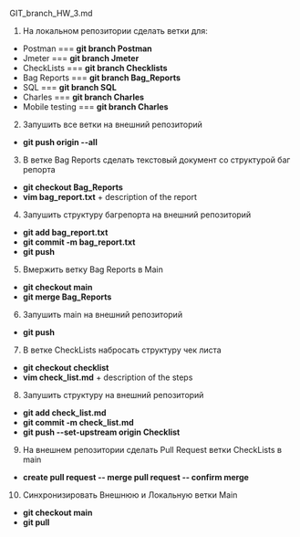 GIT_branch_HW_3.md
1. На локальном репозитории сделать ветки для:
- Postman === **git branch Postman**
- Jmeter === **git branch Jmeter**
- CheckLists === **git branch Checklists**
- Bag Reports === **git branch Bag_Reports**
- SQL === **git branch SQL**
- Charles === **git branch Charles**
- Mobile testing === **git branch Charles**

2. Запушить все ветки на внешний репозиторий 
+ **git push origin --all**
3. В ветке Bag Reports сделать текстовый документ со структурой баг репорта 
+ **git checkout Bag_Reports**
+ **vim bag_report.txt** + description of the report
4. Запушить структуру багрепорта на внешний репозиторий
+ **git add bag_report.txt**
+ **git commit -m bag_report.txt**
+ **git push**
5. Вмержить ветку Bag Reports в Main
+ **git checkout main**
+ **git merge Bag_Reports**
6. Запушить main на внешний репозиторий
+ **git push**   
7. В ветке CheckLists набросать структуру чек листа
+ **git checkout checklist**
+ **vim check_list.md** + description of the steps
8. Запушить структуру на внешний репозиторий
+ **git add check_list.md**
+ **git commit -m check_list.md**
+ **git push --set-upstream origin Checklist**
9.  На внешнем репозитории сделать Pull Request ветки CheckLists в main
+ **create pull request -- merge pull request -- confirm merge**     
10. Синхронизировать Внешнюю и Локальную ветки Main
+ **git checkout main**
+ **git pull**